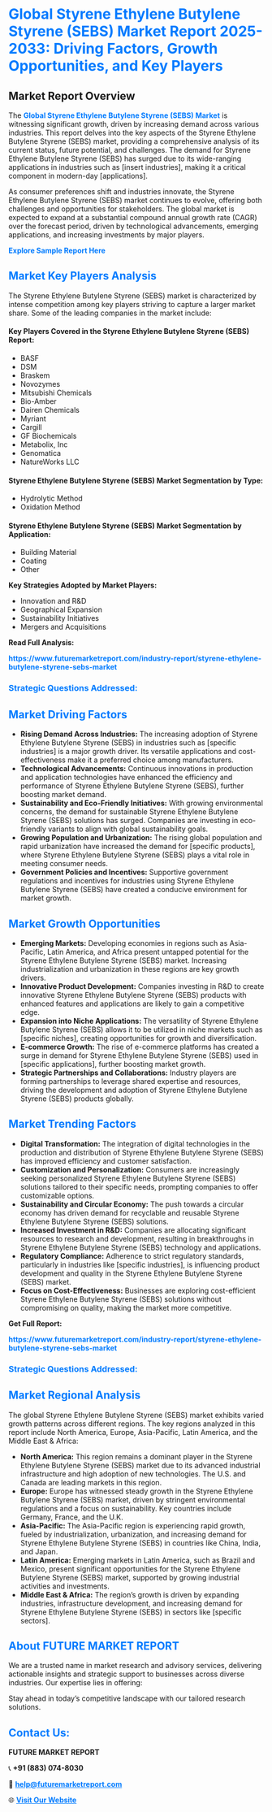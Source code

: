 <h1 style="color: #007BFF;">Global Styrene Ethylene Butylene Styrene (SEBS) Market Report 2025-2033: Driving Factors, Growth Opportunities, and Key Players</h1>

<section id="overview">
<h2>Market Report Overview</h2>
<p>The <a href="https://www.futuremarketreport.com/industry-report/styrene-ethylene-butylene-styrene-sebs-market" style="color: #007BFF; text-decoration: none;"><strong>Global Styrene Ethylene Butylene Styrene (SEBS) Market</strong></a> is witnessing significant growth, driven by increasing demand across various industries. This report delves into the key aspects of the Styrene Ethylene Butylene Styrene (SEBS) market, providing a comprehensive analysis of its current status, future potential, and challenges. The demand for Styrene Ethylene Butylene Styrene (SEBS) has surged due to its wide-ranging applications in industries such as [insert industries], making it a critical component in modern-day [applications].</p>
<p>As consumer preferences shift and industries innovate, the Styrene Ethylene Butylene Styrene (SEBS) market continues to evolve, offering both challenges and opportunities for stakeholders. The global market is expected to expand at a substantial compound annual growth rate (CAGR) over the forecast period, driven by technological advancements, emerging applications, and increasing investments by major players.</p>
</section>

<section id="overview">
<p><a href="https://www.futuremarketreport.com/request-sample/reportId=32509" style="color: #007BFF; text-decoration: none;"><strong>Explore Sample Report Here</strong></a></p>
</section>

<section id="key-players">
<h2 style="color: #007BFF;">Market Key Players Analysis</h2>
<p>The Styrene Ethylene Butylene Styrene (SEBS) market is characterized by intense competition among key players striving to capture a larger market share. Some of the leading companies in the market include:</p>
<h4>Key Players Covered in the Styrene Ethylene Butylene Styrene (SEBS) Report:</h4>
<ul><li>BASF</li><li>DSM</li><li>Braskem</li><li>Novozymes</li><li>Mitsubishi Chemicals</li><li>Bio-Amber</li><li>Dairen Chemicals</li><li>Myriant</li><li>Cargill</li><li>GF Biochemicals</li><li>Metabolix, Inc</li><li>Genomatica</li><li>NatureWorks LLC</li></ul>
<h4>Styrene Ethylene Butylene Styrene (SEBS) Market Segmentation by Type:</h4>
<ul><li>Hydrolytic Method</li><li>Oxidation Method</li></ul>

<h4>Styrene Ethylene Butylene Styrene (SEBS) Market Segmentation by Application:</h4>
<ul><li>Building Material</li><li>Coating</li><li>Other</li></ul>
<p><strong>Key Strategies Adopted by Market Players:</strong></p>
<ul>
<li>Innovation and R&D</li>
<li>Geographical Expansion</li>
<li>Sustainability Initiatives</li>
<li>Mergers and Acquisitions</li>
</ul>
</section>

<section>
<p><strong>Read Full Analysis: </strong></p><a href="https://www.futuremarketreport.com/industry-report/styrene-ethylene-butylene-styrene-sebs-market" style="color: #007BFF; text-decoration: none;"><strong>https://www.futuremarketreport.com/industry-report/styrene-ethylene-butylene-styrene-sebs-market</strong></a>
<h3 style="color: #007BFF;">Strategic Questions Addressed:</h3>
</section>

<section id="driving-factors">
<h2 style="color: #007BFF;">Market Driving Factors</h2>
<ul>
<li><strong>Rising Demand Across Industries:</strong> The increasing adoption of Styrene Ethylene Butylene Styrene (SEBS) in industries such as [specific industries] is a major growth driver. Its versatile applications and cost-effectiveness make it a preferred choice among manufacturers.</li>
<li><strong>Technological Advancements:</strong> Continuous innovations in production and application technologies have enhanced the efficiency and performance of Styrene Ethylene Butylene Styrene (SEBS), further boosting market demand.</li>
<li><strong>Sustainability and Eco-Friendly Initiatives:</strong> With growing environmental concerns, the demand for sustainable Styrene Ethylene Butylene Styrene (SEBS) solutions has surged. Companies are investing in eco-friendly variants to align with global sustainability goals.</li>
<li><strong>Growing Population and Urbanization:</strong> The rising global population and rapid urbanization have increased the demand for [specific products], where Styrene Ethylene Butylene Styrene (SEBS) plays a vital role in meeting consumer needs.</li>
<li><strong>Government Policies and Incentives:</strong> Supportive government regulations and incentives for industries using Styrene Ethylene Butylene Styrene (SEBS) have created a conducive environment for market growth.</li>
</ul>
</section>

<section id="growth-opportunities">
<h2 style="color: #007BFF;">Market Growth Opportunities</h2>
<ul>
<li><strong>Emerging Markets:</strong> Developing economies in regions such as Asia-Pacific, Latin America, and Africa present untapped potential for the Styrene Ethylene Butylene Styrene (SEBS) market. Increasing industrialization and urbanization in these regions are key growth drivers.</li>
<li><strong>Innovative Product Development:</strong> Companies investing in R&D to create innovative Styrene Ethylene Butylene Styrene (SEBS) products with enhanced features and applications are likely to gain a competitive edge.</li>
<li><strong>Expansion into Niche Applications:</strong> The versatility of Styrene Ethylene Butylene Styrene (SEBS) allows it to be utilized in niche markets such as [specific niches], creating opportunities for growth and diversification.</li>
<li><strong>E-commerce Growth:</strong> The rise of e-commerce platforms has created a surge in demand for Styrene Ethylene Butylene Styrene (SEBS) used in [specific applications], further boosting market growth.</li>
<li><strong>Strategic Partnerships and Collaborations:</strong> Industry players are forming partnerships to leverage shared expertise and resources, driving the development and adoption of Styrene Ethylene Butylene Styrene (SEBS) products globally.</li>
</ul>
</section>

<section id="trending-factors">
<h2 style="color: #007BFF;">Market Trending Factors</h2>
<ul>
<li><strong>Digital Transformation:</strong> The integration of digital technologies in the production and distribution of Styrene Ethylene Butylene Styrene (SEBS) has improved efficiency and customer satisfaction.</li>
<li><strong>Customization and Personalization:</strong> Consumers are increasingly seeking personalized Styrene Ethylene Butylene Styrene (SEBS) solutions tailored to their specific needs, prompting companies to offer customizable options.</li>
<li><strong>Sustainability and Circular Economy:</strong> The push towards a circular economy has driven demand for recyclable and reusable Styrene Ethylene Butylene Styrene (SEBS) solutions.</li>
<li><strong>Increased Investment in R&D:</strong> Companies are allocating significant resources to research and development, resulting in breakthroughs in Styrene Ethylene Butylene Styrene (SEBS) technology and applications.</li>
<li><strong>Regulatory Compliance:</strong> Adherence to strict regulatory standards, particularly in industries like [specific industries], is influencing product development and quality in the Styrene Ethylene Butylene Styrene (SEBS) market.</li>
<li><strong>Focus on Cost-Effectiveness:</strong> Businesses are exploring cost-efficient Styrene Ethylene Butylene Styrene (SEBS) solutions without compromising on quality, making the market more competitive.</li>
</ul>
</section>

<section>
<p><strong>Get Full Report: </strong></p><a href="https://www.futuremarketreport.com/industry-report/styrene-ethylene-butylene-styrene-sebs-market" style="color: #007BFF; text-decoration: none;"><strong>https://www.futuremarketreport.com/industry-report/styrene-ethylene-butylene-styrene-sebs-market</strong></a>
<h3 style="color: #007BFF;">Strategic Questions Addressed:</h3>
</section>


<section id="regional-analysis">
<h2 style="color: #007BFF;">Market Regional Analysis</h2>
<p>The global Styrene Ethylene Butylene Styrene (SEBS) market exhibits varied growth patterns across different regions. The key regions analyzed in this report include North America, Europe, Asia-Pacific, Latin America, and the Middle East & Africa:</p>
<ul>
<li><strong>North America:</strong> This region remains a dominant player in the Styrene Ethylene Butylene Styrene (SEBS) market due to its advanced industrial infrastructure and high adoption of new technologies. The U.S. and Canada are leading markets in this region.</li>
<li><strong>Europe:</strong> Europe has witnessed steady growth in the Styrene Ethylene Butylene Styrene (SEBS) market, driven by stringent environmental regulations and a focus on sustainability. Key countries include Germany, France, and the U.K.</li>
<li><strong>Asia-Pacific:</strong> The Asia-Pacific region is experiencing rapid growth, fueled by industrialization, urbanization, and increasing demand for Styrene Ethylene Butylene Styrene (SEBS) in countries like China, India, and Japan.</li>
<li><strong>Latin America:</strong> Emerging markets in Latin America, such as Brazil and Mexico, present significant opportunities for the Styrene Ethylene Butylene Styrene (SEBS) market, supported by growing industrial activities and investments.</li>
<li><strong>Middle East & Africa:</strong> The region’s growth is driven by expanding industries, infrastructure development, and increasing demand for Styrene Ethylene Butylene Styrene (SEBS) in sectors like [specific sectors].</li>
</ul>
</section>

<footer>
<h2 style="color: #007BFF;">About FUTURE MARKET REPORT</h2>
<p>We are a trusted name in market research and advisory services, delivering actionable insights and strategic support to businesses across diverse industries. Our expertise lies in offering:</p>

<p>Stay ahead in today’s competitive landscape with our tailored research solutions.</p>

<h2 style="color: #007BFF;">Contact Us:</h2>
<p><strong>FUTURE MARKET REPORT</strong></p>
<p>📞 <strong>+91 (883) 074-8030</strong></p>
<p>📧 <strong><a href="mailto:help@futuremarketreport.com" style="color: #007BFF;">help@futuremarketreport.com</a></strong></p>
<p>🌐 <strong><a href="https://www.futuremarketreport.com/" style="color: #007BFF;">Visit Our Website</a></strong></p>
</footer>